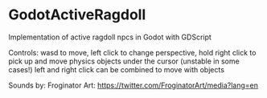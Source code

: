 # GodotActiveRagdoll
Implementation of active ragdoll npcs in Godot with GDScript

Controls: wasd to move, left click to change perspective, hold right click to pick up and move physics objects under the cursor (unstable in some cases!) left and right click can be combined to move with objects

Sounds by:
Froginator Art: https://twitter.com/FroginatorArt/media?lang=en
